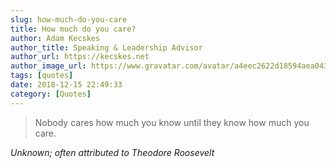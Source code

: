 ```yaml
---
slug: how-much-do-you-care
title: How much do you care?
author: Adam Kecskes
author_title: Speaking & Leadership Advisor
author_url: https://kecskes.net
author_image_url: https://www.gravatar.com/avatar/a4eec2622d18594aea04310ae3ec577c
tags: [quotes]
date: 2018-12-15 22:49:33
category: [Quotes]
---
```


<blockquote>
<p>Nobody cares how much you know until they know how much you care.</p>
</blockquote>
<p><cite>Unknown; often attributed to Theodore Roosevelt</cite></p>
